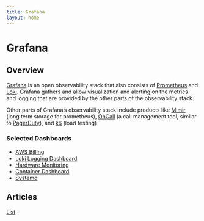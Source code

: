 ```yaml
---
title: Grafana
layout: home
---
```


# Grafana

## Overview

[Grafana](https://grafana.com) is an open observability stack that also consists of [Prometheus](Prometheus%2034489a43dbd341228122a25830ee27dd.md) and [Loki](Loki%20045841b538c143efb810cb94576cb185.md). Grafana gathers and allow visualization and alerting on the metrics and logging that are provided by the other parts of the observability stack. 

Other parts of Grafana’s observability stack include products like [Mimir](https://grafana.com/oss/mimir/?plcmt=footer) (long term storage for prometheus), [OnCall](https://grafana.com/oss/oncall/?plcmt=footer) (a call management tool, similar to [PagerDuty](https://www.pagerduty.com)), and [k6](https://k6.io) (load testing)

### Selected Dashboards

- [AWS Billing](https://grafana.com/grafana/dashboards/139)
- [Loki Logging Dashboard](https://grafana.com/grafana/dashboards/12611)
- [Hardware Monitoring](https://grafana.com/grafana/dashboards/1860-node-exporter-full/)
- [Container Dashboard](https://grafana.com/grafana/dashboards/14282-cadvisor-exporter/)
- [Systemd](https://grafana.com/grafana/dashboards/1617-systemd-service-dashboard/?tab=reviews)

## Articles

[List](Grafana%2077a16aee0ed046b2a0d38896117bae4f/List%20dc74b779f65049fc90fb9f38b2b1df6e.md)